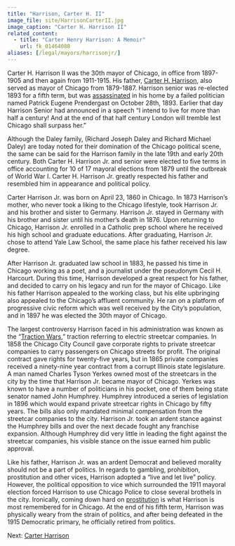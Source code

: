 ```yaml
---
title: "Harrison, Carter H. II"
image_file: site/HarrisonCarterII.jpg
image_caption: "Carter H. Harrison II"
related_content:
  - title: "Carter Henry Harrison: A Memoir"
    url: fk_01464088
aliases: [/legal/mayors/harrisonjr/]
---
```


Carter H. Harrison II was the 30th mayor of Chicago, in office from 1897-1905 and then again from 1911-1915. His father, [Carter H. Harrison](/legal/mayors/harrisonSr/), also served as mayor of Chicago from 1879-1887. Harrison senior was re-elected 1893 for a fifth term, but was [assassinated](http://homicide.northwestern.edu/database/916/?page=1) in his home by a failed politician named Patrick Eugene Prendergast on October 28th, 1893. Earlier that day Harrison Senior had announced in a speech “I intend to live for more than half a century! And at the end of that half century London will tremble lest Chicago shall surpass her.”

Although the Daley family, (Richard Joseph Daley and Richard Michael Daley) are today noted for their domination of the Chicago political scene, the same can be said for the Harrison family in the late 19th and early 20th century. Both Carter H. Harrison Jr. and senior were elected to five terms in office accounting for 10 of 17 mayoral elections from 1879 until the outbreak of World War I. Carter H. Harrison Jr. greatly respected his father and resembled him in appearance and political policy.

Carter Harrison Jr. was born on April 23, 1860 in Chicago. In 1873 Harrison’s mother, who never took a liking to the Chicago lifestyle, took Harrison Jr. and his brother and sister to Germany. Harrison Jr. stayed in Germany with his brother and sister until his mother’s death in 1876. Upon returning to Chicago, Harrison Jr. enrolled in a Catholic prep school where he received his high school and graduate educations. After graduating, Harrison Jr. chose to attend Yale Law School, the same place his father received his law degree.

After Harrison Jr. graduated law school in 1883, he passed his time in Chicago working as a poet, and a journalist under the pseudonym Cecil H. Harcourt. During this time, Harrison developed a great respect for his father, and decided to carry on his legacy and run for the mayor of Chicago. Like his father Harrison appealed to the working class, but his elite upbringing also appealed to the Chicago’s affluent community. He ran on a platform of progressive civic reform which was well received by the City’s population, and in 1897 he was elected the 30th mayor of Chicago.

The largest controversy Harrison faced in his administration was known as the “[Traction Wars](http://www.encyclopedia.chicagohistory.org/pages/1267.html),” traction referring to electric streetcar companies. In 1858 the Chicago City Council gave corporate rights to private streetcar companies to carry passengers on Chicago streets for profit. The original contract gave rights for twenty-five years, but in 1865 private companies received a ninety-nine year contract from a corrupt Illinois state legislature. A man named Charles Tyson Yerkes owned most of the streetcars in the city by the time that Harrison Jr. became mayor of Chicago. Yerkes was known to have a number of politicians in his pocket, one of them being state senator named John Humphrey. Humphrey introduced a series of legislation in 1896 which would expand private streetcar rights in Chicago by fifty years. The bills also only mandated minimal compensation from the streetcar companies to the city. Harrison Jr. took an ardent stance against the Humphrey bills and over the next decade fought any franchise expansion. Although Humphrey did very little in leading the fight against the streetcar companies, his visible stance on the issue earned him public approval.

Like his father, Harrison Jr. was an ardent Democrat and believed morality should not be a part of politics. In regards to gambling, prohibition, prostitution and other vices, Harrison adopted a “live and let live” policy. However, the political opposition to vice which surrounded the 1911 mayoral election forced Harrison to use Chicago Police to close several brothels in the city. Ironically, coming down hard on [prostitution](http://www.encyclopedia.chicagohistory.org/pages/1015.html) is what Harrison is most remembered for in Chicago. At the end of his fifth term, Harrison was physically weary from the strain of politics, and after being defeated in the 1915 Democratic primary, he officially retired from politics.

Next:  [Carter Harrison](/legal/mayors/harrisonSr/)
